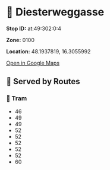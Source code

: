 # 🚉 Diesterweggasse


**Stop ID:** at:49:302:0:4

**Zone:** 0100

**Location:** 48.1937819, 16.3055992

[Open in Google Maps](https://www.google.com/maps?q=48.1937819,16.3055992)

## 🚆 Served by Routes

### 🚊 Tram
- 46
- 49
- 49
- 52
- 52
- 52
- 52
- 52
- 60